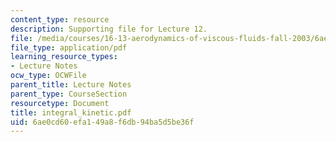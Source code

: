 ```yaml
---
content_type: resource
description: Supporting file for Lecture 12.
file: /media/courses/16-13-aerodynamics-of-viscous-fluids-fall-2003/6ae0cd60efa149a8f6db94ba5d5be36f_integral_kinetic.pdf
file_type: application/pdf
learning_resource_types:
- Lecture Notes
ocw_type: OCWFile
parent_title: Lecture Notes
parent_type: CourseSection
resourcetype: Document
title: integral_kinetic.pdf
uid: 6ae0cd60-efa1-49a8-f6db-94ba5d5be36f
---
```

